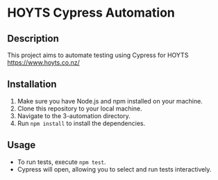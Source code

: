 # HOYTS Cypress Automation

## Description

This project aims to automate testing using Cypress for HOYTS https://www.hoyts.co.nz/

## Installation

1. Make sure you have Node.js and npm installed on your machine.
2. Clone this repository to your local machine.
3. Navigate to the 3-automation directory.
4. Run `npm install` to install the dependencies.

## Usage

- To run tests, execute `npm test`.
- Cypress will open, allowing you to select and run tests interactively.
